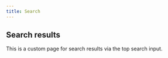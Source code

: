 ```yaml
---
title: Search
---
```


## Search results

This is a custom page for search results via the top search input.

<!-- Required for swiftype to work! -->
<div id="search-results"></div>
